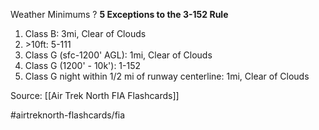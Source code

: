 Weather Minimums
?
**5 Exceptions to the 3-152 Rule**
1. Class B: 3mi, Clear of Clouds
2. \>10ft: 5-111
3. Class G (sfc-1200' AGL): 1mi, Clear of Clouds
4. Class G (1200' - 10k'): 1-152
5. Class G night within 1/2 mi of runway centerline: 1mi, Clear of Clouds

Source: [[Air Trek North FIA Flashcards]]

#airtreknorth-flashcards/fia